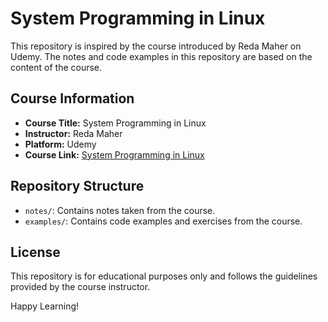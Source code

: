 # System Programming in Linux

This repository is inspired by the course introduced by Reda Maher on Udemy. The notes and code examples in this repository are based on the content of the course.

## Course Information

- **Course Title:** System Programming in Linux
- **Instructor:** Reda Maher
- **Platform:** Udemy
- **Course Link:** [System Programming in Linux](https://www.udemy.com/course/spl01-system-programming-in-linux)

## Repository Structure

- `notes/`: Contains notes taken from the course.
- `examples/`: Contains code examples and exercises from the course.

## License

This repository is for educational purposes only and follows the guidelines provided by the course instructor.

Happy Learning!

